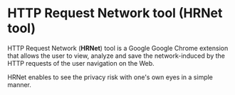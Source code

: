 HTTP Request Network tool (HRNet tool)
====================

HTTP Request Network (**HRNet**) tool is a Google Google Chrome extension that allows the user to view, analyze and save the network-induced by the HTTP requests of the user navigation on the Web.

HRNet enables to see the privacy risk with one's own eyes in a simple manner.   